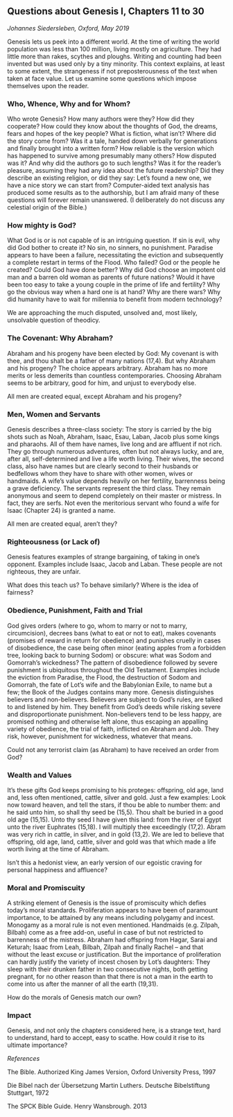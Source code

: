 
## Questions about Genesis I, Chapters 11 to 30

*Johannes Siedersleben, Oxford, May 2019*

Genesis lets us peek into a different world. At the time of writing the 
world population was less than 100 million, living mostly on agriculture. 
They had little more than rakes, scythes and ploughs. Writing and 
counting had been invented but was used only by a tiny minority. 
This context explains, at least to some extent, the strangeness 
if not preposterousness of the text when taken at face value. 
Let us examine some questions which impose themselves upon the
reader.

### Who, Whence, Why and for Whom?
Who wrote Genesis? How many authors were they? How did they cooperate?
How could they know about the thoughts of God, the dreams, fears and hopes of
the key people? What is fiction, what isn’t? Where did the story come from? Was
it a tale, handed down verbally for generations and finally brought into a written
form? How reliable is the version which has happened to survive among 
presumably many others? How disputed was it? And why did the authors go to such
lengths? Was it for the reader’s pleasure, assuming they had any idea about the
future readership? Did they describe an existing religion, or did they say: Let’s
found a new one, we have a nice story we can start from? Computer-aided text
analysis has produced some results as to the authorship, but I am afraid many of
these questions will forever remain unanswered. 
(I deliberately do not discuss any celestial origin of the Bible.)

### How mighty is God?
What God is or is not capable of is an intriguing question. If sin is evil, why did
God bother to create it? No sin, no sinners, no punishment. Paradise appears to
have been a failure, necessitating the eviction and subsequently a 
complete restart in terms of the Flood. Who failed? God or the people he created? 
Could God have done better? Why did God choose an impotent old man and a barren
old woman as parents of future nations? Would it have been too easy to take a
young couple in the prime of life and fertility? Why go the obvious way when a
hard one is at hand? Why are there wars? Why did humanity have to wait for
millennia to benefit from modern technology? 

We are approaching the much disputed, unsolved and, most likely, unsolvable question of theodicy.

### The Covenant: Why Abraham?
Abraham and his progeny have been elected by God: My covenant is with thee,
and thou shalt be a father of many nations (17,4). But why Abraham and his
progeny? The choice appears arbitrary. Abraham has no more merits or 
less demerits than countless contemporaries. Choosing Abraham seems to be arbitrary,
good for him, and unjust to everybody else.

All men are created equal, except Abraham and his progeny?

### Men, Women and Servants
Genesis describes a three-class society: The story is carried by the big shots such
as Noah, Abraham, Isaac, Esau, Laban, Jacob plus some kings and pharaohs. All of
them have names, live long and are affluent if not rich. They go through numerous adventures, 
often but not always lucky, and are, after all, self-determined
and live a life worth living. Their wives, the second class, also have names but are
clearly second to their husbands or bedfellows whom they have to share with
other women, wives or handmaids. A wife’s value depends heavily on her fertility, 
barrenness being a grave deficiency. The servants represent the third class.
They remain anonymous and seem to depend completely on their master or mistress. 
In fact, they are serfs. Not even the meritorious servant who found a wife
for Isaac (Chapter 24) is granted a name.

All men are created equal, aren’t they?

### Righteousness (or Lack of)
Genesis features examples of strange bargaining, of taking in one’s opponent. 
Examples include Isaac, Jacob and Laban. These people are not righteous, they are
unfair. 

What does this teach us? To behave similarly? Where is the idea of fairness?

### Obedience, Punishment, Faith and Trial
God gives orders (where to go, whom to marry or not to marry, circumcision),
decrees bans (what to eat or not to eat), makes covenants (promises of reward in
return for obedience) and punishes cruelly in cases of disobedience, 
the case being often minor (eating apples from a forbidden tree, looking back to burning
Sodom) or obscure: what was Sodom and Gomorrah’s wickedness? The pattern
of disobedience followed by severe punishment is ubiquitous throughout the Old
Testament. Examples include the eviction from Paradise, the Flood, 
the destruction of Sodom and Gomorrah, the fate of Lot’s wife and the Babylonian Exile, 
to name but a few; the Book of the Judges contains many more. Genesis distinguishes 
believers and non-believers. Believers are subject to God’s rules, are
talked to and listened by him. They benefit from God’s deeds while risking severe
and disproportionate punishment. Non-believers tend to be less happy, are
promised nothing and otherwise left alone, thus escaping an appalling variety of
obedience, the trial of faith, inflicted on Abraham and Job. They risk, however,
punishment for wickedness, whatever that means.

Could not any terrorist claim (as Abraham) to have received an order from God?

### Wealth and Values
It’s these gifts God keeps promising to his proteges: offspring, old age, land and,
less often mentioned, cattle, silver and gold. Just a few examples: 
Look now toward heaven, and tell the stars, if thou be able to number them: 
and he said unto him, so shall thy seed be (15,5). Thou shalt be buried in a good old age (15,15).
Unto thy seed I have given this land: from the river of Egypt unto the river Euphrates (15,18). 
I will multiply thee exceedingly (17,2). Abram was very rich in
cattle, in silver, and in gold (13,2). We are led to believe that offspring, old age,
land, cattle, silver and gold was that which made a life worth living at the time of
Abraham.

Isn’t this a hedonist view, an early version of our egoistic craving for personal
happiness and affluence?

### Moral and Promiscuity
A striking element of Genesis is the issue of promiscuity which defies today’s
moral standards. Proliferation appears to have been of paramount importance,
to be attained by any means including polygamy and incest. Monogamy as a
moral rule is not even mentioned. Handmaids (e.g. Zilpah, Bilbah) come as a free
add-on, useful in case of but not restricted to barrenness of the mistress. Abraham had offspring from Hagar, Sarai and Keturah; Isaac from Leah, Bilbah, Zilpah
and finally Rachel – and that without the least excuse or justification. But the importance of proliferation can hardly justify the variety of incest chosen by Lot’s
daughters: They sleep with their drunken father in two consecutive nights, both
getting pregnant, for no other reason than that there is not a man in the earth to
come into us after the manner of all the earth (19,31).

How do the morals of Genesis match our own?

### Impact
Genesis, and not only the chapters considered here, is a strange text, 
hard to understand, hard to accept, easy to scathe. How could it rise 
to its ultimate importance?

*References*

The Bible. Authorized King James Version, Oxford University Press, 1997

Die Bibel nach der Übersetzung Martin Luthers. Deutsche Bibelstiftung Stuttgart, 1972

The SPCK Bible Guide. Henry Wansbrough. 2013